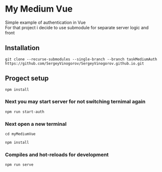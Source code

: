 # My Medium Vue

Simple example of authentication in Vue <br>
For that project i decide to use submodule for separate server logic and front

## Installation

```
git clone --recurse-submodules --single-branch --branch taskMediumAuth https://github.com/SergeyVinogorov/SergeyVinogorov.github.io.git
```

## Progect setup

```
npm install
```

### Next you may start server for not switching ternimal again

```
npm run start-auth
```

### Next open a new terminal

```
cd myMediumVue
```

```
npm install
```

### Compiles and hot-reloads for development

```
npm run serve
```
